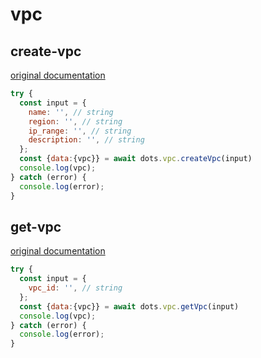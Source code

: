 # vpc

## create-vpc
[original documentation](https://developers.digitalocean.com/documentation/v2/#create-a-new-vpc)
```javascript
try {
  const input = {
    name: '', // string
    region: '', // string
    ip_range: '', // string
    description: '', // string
  };
  const {data:{vpc}} = await dots.vpc.createVpc(input)
  console.log(vpc);
} catch (error) {
  console.log(error);
}
```

## get-vpc
[original documentation](https://developers.digitalocean.com/documentation/v2/#retrieve-an-existing-vpc)
```javascript
try {
  const input = {
    vpc_id: '', // string
  };
  const {data:{vpc}} = await dots.vpc.getVpc(input)
  console.log(vpc);
} catch (error) {
  console.log(error);
}
```
